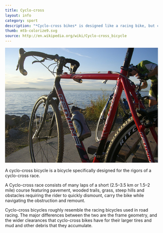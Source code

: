 ```yaml
---
title: Cyclo-cross
layout: info
category: sport
description: "*Cyclo-cross bikes* is designed like a racing bike, but can traverse rougher terrain."
thumb: mtb-colorize9.svg
source: http://en.wikipedia.org/wiki/Cyclo-cross_bicycle
---
```


![Bike photo](img/bikes/cyclocross.jpg)

A cyclo-cross bicycle is a bicycle specifically designed for the rigors of a cyclo-cross race. 

A Cyclo-cross race consists of many laps of a short (2.5–3.5  km or 1.5–2  mile) course featuring pavement, wooded trails, grass, steep hills and obstacles requiring the rider to quickly dismount, carry the bike while navigating the obstruction and remount.

Cyclo-cross bicycles roughly resemble the racing bicycles used in road racing. The major differences between the two are the frame geometry, and the wider clearances that cyclo-cross bikes have for their larger tires and mud and other debris that they accumulate.